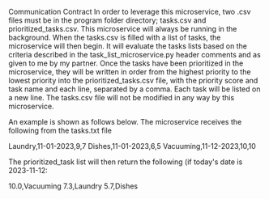 Communication Contract
In order to leverage this microservice, two .csv files must be in the program folder directory; tasks.csv
and prioritized_tasks.csv.
This microservice will always be running in the background. When the tasks.csv is filled with a list of tasks, the
microservice will then begin. It will evaluate the tasks lists based on the criteria described in the
task_list_microservice.py header comments and as given to me by my partner.
Once the tasks have been prioritized in the microservice, they will be written in order from the highest priority to
the lowest priority into the prioritized_tasks.csv file, with the priority score and task name and each line, separated
by a comma. Each task will be listed on a new line.
The tasks.csv file will not be modified in any way by this microservice.

An example is shown as follows below. The microservice receives the following from the tasks.txt file

Laundry,11-01-2023,9,7
Dishes,11-01-2023,6,5
Vacuuming,11-12-2023,10,10

The prioritized_task list will then return the following (if today's date is 2023-11-12:

10.0,Vacuuming
7.3,Laundry
5.7,Dishes

